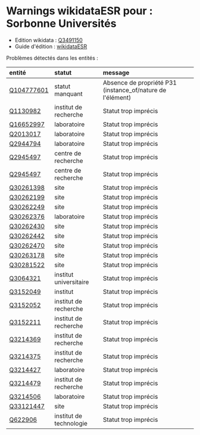Warnings wikidataESR pour : Sorbonne Universités
================

- Edition wikidata : [Q3491150](https://www.wikidata.org/wiki/Q3491150)
- Guide d'édition : [wikidataESR](https://github.com/cpesr/wikidataESR/)



Problèmes détectés dans les entités :

|entité                                                 |statut                  |message                                                    |
|:------------------------------------------------------|:-----------------------|:----------------------------------------------------------|
|[Q104777601](https://www.wikidata.org/wiki/Q104777601) |statut manquant         |Absence de propriété P31 (instance_of/nature de l'élément) |
|[Q1130982](https://www.wikidata.org/wiki/Q1130982)     |institut de recherche   |Statut trop imprécis                                       |
|[Q16652997](https://www.wikidata.org/wiki/Q16652997)   |laboratoire             |Statut trop imprécis                                       |
|[Q2013017](https://www.wikidata.org/wiki/Q2013017)     |laboratoire             |Statut trop imprécis                                       |
|[Q2944794](https://www.wikidata.org/wiki/Q2944794)     |laboratoire             |Statut trop imprécis                                       |
|[Q2945497](https://www.wikidata.org/wiki/Q2945497)     |centre de recherche     |Statut trop imprécis                                       |
|[Q2945497](https://www.wikidata.org/wiki/Q2945497)     |centre de recherche     |Statut trop imprécis                                       |
|[Q30261398](https://www.wikidata.org/wiki/Q30261398)   |site                    |Statut trop imprécis                                       |
|[Q30262199](https://www.wikidata.org/wiki/Q30262199)   |site                    |Statut trop imprécis                                       |
|[Q30262249](https://www.wikidata.org/wiki/Q30262249)   |site                    |Statut trop imprécis                                       |
|[Q30262376](https://www.wikidata.org/wiki/Q30262376)   |laboratoire             |Statut trop imprécis                                       |
|[Q30262430](https://www.wikidata.org/wiki/Q30262430)   |site                    |Statut trop imprécis                                       |
|[Q30262442](https://www.wikidata.org/wiki/Q30262442)   |site                    |Statut trop imprécis                                       |
|[Q30262470](https://www.wikidata.org/wiki/Q30262470)   |site                    |Statut trop imprécis                                       |
|[Q30263178](https://www.wikidata.org/wiki/Q30263178)   |site                    |Statut trop imprécis                                       |
|[Q30281522](https://www.wikidata.org/wiki/Q30281522)   |site                    |Statut trop imprécis                                       |
|[Q3064321](https://www.wikidata.org/wiki/Q3064321)     |institut universitaire  |Statut trop imprécis                                       |
|[Q3152049](https://www.wikidata.org/wiki/Q3152049)     |institut                |Statut trop imprécis                                       |
|[Q3152052](https://www.wikidata.org/wiki/Q3152052)     |institut de recherche   |Statut trop imprécis                                       |
|[Q3152211](https://www.wikidata.org/wiki/Q3152211)     |institut de recherche   |Statut trop imprécis                                       |
|[Q3214369](https://www.wikidata.org/wiki/Q3214369)     |institut de recherche   |Statut trop imprécis                                       |
|[Q3214375](https://www.wikidata.org/wiki/Q3214375)     |institut de recherche   |Statut trop imprécis                                       |
|[Q3214427](https://www.wikidata.org/wiki/Q3214427)     |laboratoire             |Statut trop imprécis                                       |
|[Q3214479](https://www.wikidata.org/wiki/Q3214479)     |institut de recherche   |Statut trop imprécis                                       |
|[Q3214506](https://www.wikidata.org/wiki/Q3214506)     |laboratoire             |Statut trop imprécis                                       |
|[Q33121447](https://www.wikidata.org/wiki/Q33121447)   |site                    |Statut trop imprécis                                       |
|[Q622906](https://www.wikidata.org/wiki/Q622906)       |institut de technologie |Statut trop imprécis                                       |
